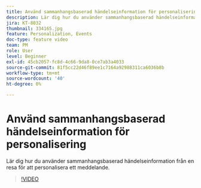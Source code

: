 ```yaml
---
title: Använd sammanhangsbaserad händelseinformation för personalisering
description: Lär dig hur du använder sammanhangsbaserad händelseinformation från en resa för att personalisera ett meddelande.
jira: KT-8032
thumbnail: 334165.jpg
feature: Personalization, Events
doc-type: feature video
team: PM
role: User
level: Beginner
exl-id: 45cb2057-fc8d-4c66-9da8-0ce7ab3a4033
source-git-commit: 81f5cc22d46f89ee1c7164a92988311ca6036b8b
workflow-type: tm+mt
source-wordcount: '40'
ht-degree: 0%

---
```


# Använd sammanhangsbaserad händelseinformation för personalisering

Lär dig hur du använder sammanhangsbaserad händelseinformation från en resa för att personalisera ett meddelande.

>[!VIDEO](https://video.tv.adobe.com/v/334165?quality=12&learn=on)
